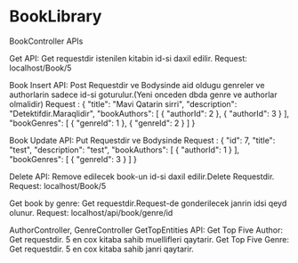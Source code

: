 # BookLibrary


BookController APIs

Get API: Get requestdir istenilen kitabin id-si daxil edilir.
Request: localhost/Book/5

Book Insert API: Post Requestdir ve Bodysinde aid oldugu genreler ve authorlarin sadece id-si goturulur.(Yeni onceden dbda genre ve authorlar olmalidir)
Request : 
{
  "title": "Mavi Qatarin sirri",
  "description": "Detektifdir.Maraqlidir",
  "bookAuthors": [
    {
      "authorId": 2
    },
   {
      "authorId": 3
    }
  ],
  "bookGenres": [
    {
      "genreId": 1
    },
{
      "genreId": 2
    }
  ]
}

Book Update API: Put Requestdir ve Bodysinde 
Request : 
{
  "id": 7,
  "title": "test",
  "description": "test",
  "bookAuthors": [
    {
      "authorId": 1
    }
  ],
  "bookGenres": [
    {
      "genreId": 3
    }
  ]
}

Delete API: Remove edilecek book-un id-si daxil edilir.Delete Requestdir.
Request: localhost/Book/5

Get book by genre: Get requestdir.Request-de gonderilecek janrin idsi qeyd olunur.
Request: localhost/api/book/genre/id

AuthorController, GenreController
GetTopEntities API:
Get Top Five Author: Get requestdir. 5 en cox kitaba sahib muellifleri qaytarir.
Get Top Five Genre: Get requestdir. 5 en cox kitaba sahib janri qaytarir.
